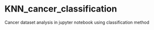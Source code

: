 # KNN_cancer_classification
Cancer dataset analysis in jupyter notebook  using classification method
